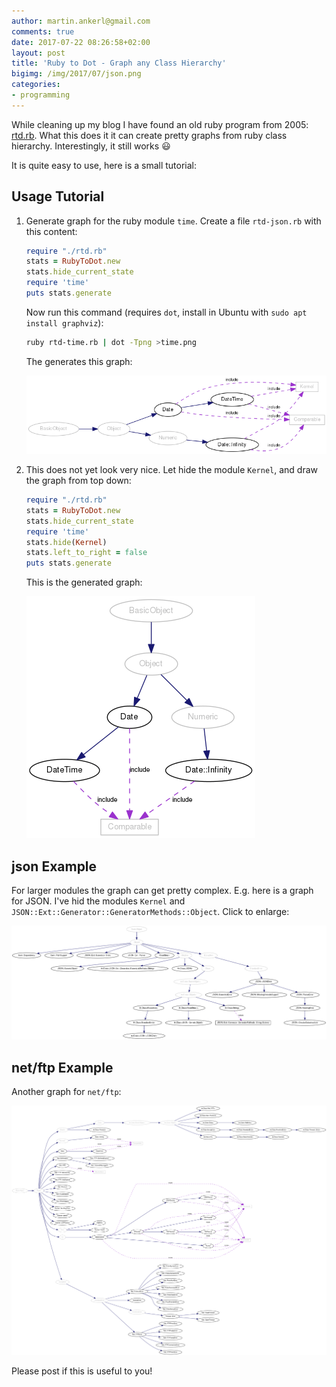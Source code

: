 ```yaml
---
author: martin.ankerl@gmail.com
comments: true
date: 2017-07-22 08:26:58+02:00
layout: post
title: 'Ruby to Dot - Graph any Class Hierarchy'
bigimg: /img/2017/07/json.png
categories:
- programming
---
```


While cleaning up my blog I have found an old ruby program from 2005: [rtd.rb](/files/2017/07/rtd.rb). What this does it it can create pretty graphs from ruby class hierarchy. Interestingly, it still works :smiley:

It is quite easy to use, here is a small tutorial:

## Usage Tutorial

1. Generate graph for the ruby module `time`. Create a file `rtd-json.rb` with this content:
   ```ruby
   require "./rtd.rb"
   stats = RubyToDot.new
   stats.hide_current_state
   require 'time'
   puts stats.generate
   ```
   Now run this command (requires `dot`, install in Ubuntu with `sudo apt install graphviz`):
   ```bash
   ruby rtd-time.rb | dot -Tpng >time.png
   ```
   The generates this graph:

   ![time](/img/2017/07/time-1.png)
1. This does not yet look very nice. Let hide the module `Kernel`, and draw the graph from top down:
   ```ruby
   require "./rtd.rb"
   stats = RubyToDot.new
   stats.hide_current_state
   require 'time'
   stats.hide(Kernel)
   stats.left_to_right = false
   puts stats.generate
   ```
   This is the generated graph:
   
   ![time top down](/img/2017/07/time-2.png)


## json Example

For larger modules the graph can get pretty complex. E.g. here is a graph for JSON. I've hid the modules `Kernel` and `JSON::Ext::Generator::GeneratorMethods::Object`. Click to enlarge:

[![JSON](/img/2017/07/json.png)](/img/2017/07/json.png)

## net/ftp Example

Another graph for `net/ftp`:

[![net/ftp](/img/2017/07/net-ftp.png)](/img/2017/07/net-ftp.png)

Please post if this is useful to you!
